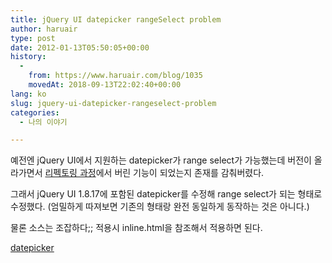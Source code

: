 ```yaml
---
title: jQuery UI datepicker rangeSelect problem
author: haruair
type: post
date: 2012-01-13T05:50:05+00:00
history:
  - 
    from: https://www.haruair.com/blog/1035
    movedAt: 2018-09-13T22:02:40+00:00
lang: ko
slug: jquery-ui-datepicker-rangeselect-problem
categories:
  - 나의 이야기

---
```

예전엔 jQuery UI에서 지원하는 datepicker가 range select가 가능했는데 버전이 올라가면서 <a href="http://wiki.jqueryui.com/w/page/12137778/Datepicker" target="_blank">리펙토링 과정</a>에서 버린 기능이 되었는지 존재를 감춰버렸다.

그래서 jQuery UI 1.8.17에 포함된 datepicker를 수정해 range select가 되는 형태로 수정했다. (엄밀하게 따져보면 기존의 형태랑 완전 동일하게 동작하는 것은 아니다.)

물론 소스는 조잡하다;; 적용시 inline.html을 참조해서 적용하면 된다.

[datepicker][1]

 [1]: https://edykim.com/wp-content/uploads/2012/01/datepicker.zip
